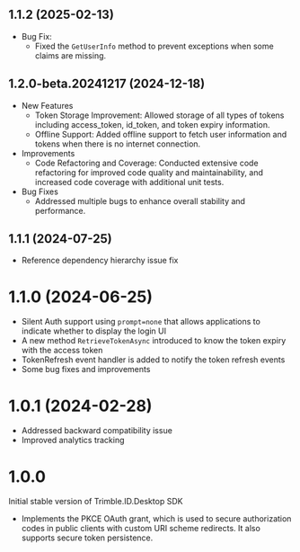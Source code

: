 ## 1.1.2 (2025-02-13)
- Bug Fix:
    - Fixed the `GetUserInfo` method to prevent exceptions when some claims are missing.

## 1.2.0-beta.20241217 (2024-12-18)
- New Features
    - Token Storage Improvement: Allowed storage of all types of tokens including access_token, id_token, and token expiry information.
    - Offline Support: Added offline support to fetch user information and tokens when there is no internet connection.
- Improvements
    - Code Refactoring and Coverage: Conducted extensive code refactoring for improved code quality and maintainability, and increased code coverage with additional unit tests.
- Bug Fixes
    - Addressed multiple bugs to enhance overall stability and performance.

## 1.1.1 (2024-07-25)
- Reference dependency hierarchy issue fix
  
# 1.1.0 (2024-06-25)
- Silent Auth support using `prompt=none` that allows applications to indicate whether to display the login UI
- A new method `RetrieveTokenAsync` introduced to know the token expiry with the access token
- TokenRefresh event handler is added to notify the token refresh events
- Some bug fixes and improvements

# 1.0.1 (2024-02-28)
- Addressed backward compatibility issue
- Improved analytics tracking

# 1.0.0

Initial stable version of Trimble.ID.Desktop SDK

- Implements the PKCE OAuth grant, which is used to secure authorization codes in public clients with custom URI scheme redirects. It also supports secure token persistence.
